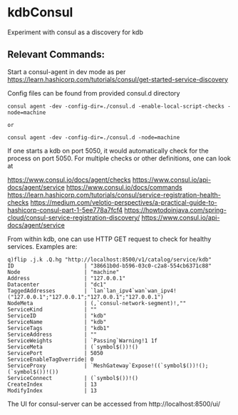 # kdbConsul
Experiment with consul as a discovery for kdb

## Relevant Commands:

Start a consul-agent in dev mode as per 
https://learn.hashicorp.com/tutorials/consul/get-started-service-discovery

Config files can be found from provided consul.d directory

```
consul agent -dev -config-dir=./consul.d -enable-local-script-checks -node=machine

or

consul agent -dev -config-dir=./consul.d -node=machine
```

If one starts a kdb on port 5050, it would automatically check for the process on port 5050. For multiple checks or other definitions, one can look at

https://www.consul.io/docs/agent/checks
https://www.consul.io/api-docs/agent/service
https://www.consul.io/docs/commands
https://learn.hashicorp.com/tutorials/consul/service-registration-health-checks
https://medium.com/velotio-perspectives/a-practical-guide-to-hashicorp-consul-part-1-5ee778a7fcf4
https://howtodoinjava.com/spring-cloud/consul-service-registration-discovery/
https://www.consul.io/api-docs/agent/service

From within kdb, one can use HTTP GET request to check for healthy services. Examples are:

```
q)flip .j.k .Q.hg "http://localhost:8500/v1/catalog/service/kdb"
ID                      | "38661b0d-b596-03c0-c2a8-554cb6371c88"                                      
Node                    | "machine"                                                                   
Address                 | "127.0.0.1"                                                                 
Datacenter              | "dc1"                                                                       
TaggedAddresses         | `lan`lan_ipv4`wan`wan_ipv4!("127.0.0.1";"127.0.0.1";"127.0.0.1";"127.0.0.1")
NodeMeta                | (,`consul-network-segment)!,""                                              
ServiceKind             | ""                                                                          
ServiceID               | "kdb"                                                                       
ServiceName             | "kdb"                                                                       
ServiceTags             | "kdb1"                                                                      
ServiceAddress          | ""                                                                          
ServiceWeights          | `Passing`Warning!1 1f                                                       
ServiceMeta             | (`symbol$())!()                                                             
ServicePort             | 5050                                                                        
ServiceEnableTagOverride| 0                                                                           
ServiceProxy            | `MeshGateway`Expose!((`symbol$())!();(`symbol$())!())                       
ServiceConnect          | (`symbol$())!()                                                             
CreateIndex             | 13                                                                          
ModifyIndex             | 13
```

The UI for consul-server can be accessed from 
http://localhost:8500/ui/
